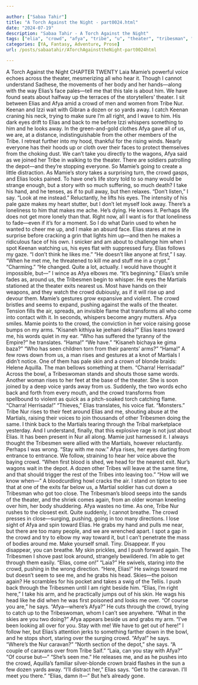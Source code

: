 ```yaml
---

author: ["Sabaa Tahir"]
title: "A Torch Against the Night - part0024.html"
date: "2024-07-19"
description: "Sabaa Tahir - A Torch Against the Night"
tags: ["elia", "crowd", "afya", "tribe", "u", "theater", "tribesman", "mamie", "voice", "nur", "away", "make", "look", "say", "martial", "eye", "take", "rise", "face", "right", "back", "one", "get", "around", "exit"]
categories: [YA, Fantasy, Adventure, Prose]
url: /posts/sabaatahir/ATorchAgainsttheNight-part0024html

---
```



A Torch Against the Night
CHAPTER TWENTY
Laia
Mamie’s powerful voice echoes across the theater, mesmerizing all who hear it. Though I cannot understand Sadhese, the movements of her body and her hands—along with the way Elias’s face pales—tell me that this tale is about him.
We have found seats about halfway up the terraces of the storytellers’ theater. I sit between Elias and Afya amid a crowd of men and women from Tribe Nur. Keenan and Izzi wait with Gibran a dozen or so yards away. I catch Keenan craning his neck, trying to make sure I’m all right, and I wave to him. His dark eyes drift to Elias and back to me before Izzi whispers something to him and he looks away.
In the green-and-gold clothes Afya gave all of us, we are, at a distance, indistinguishable from the other members of the Tribe. I retreat further into my hood, thankful for the rising winds. Nearly everyone has their hoods up or cloth over their faces to protect themselves from the choking dust.
We can’t take you directly to the wagons, Afya said as we joined her Tribe in walking to the theater. There are soldiers patrolling the depot—and they’re stopping everyone. So Mamie’s going to create a little distraction.
As Mamie’s story takes a surprising turn, the crowd gasps, and Elias looks pained. To have one’s life story told to so many would be strange enough, but a story with so much suffering, so much death? I take his hand, and he tenses, as if to pull away, but then relaxes.
“Don’t listen,” I say. “Look at me instead.”
Reluctantly, he lifts his eyes. The intensity of his pale gaze makes my heart stutter, but I don’t let myself look away. There’s a loneliness to him that makes me ache. He’s dying. He knows it. Perhaps life does not get more lonely than that.
Right now, all I want is for that loneliness to fade—even if it’s for a moment. So I do what Darin used to when he wanted to cheer me up, and I make an absurd face.
Elias stares at me in surprise before cracking a grin that lights him up—and then he makes a ridiculous face of his own. I snicker and am about to challenge him when I spot Keenan watching us, his eyes flat with suppressed fury.
Elias follows my gaze. “I don’t think he likes me.”
“He doesn’t like anyone at first,” I say. “When he met me, he threatened to kill me and stuff me in a crypt.”
“Charming.”
“He changed. Quite a lot, actually. I would have thought it impossible, but—” I wince as Afya elbows me.
“It’s beginning.”
Elias’s smile fades as, around us, the Tribesmen begin to whisper. He eyes the Martials stationed at the theater exits nearest us. Most have hands on their weapons, and they watch the crowd dubiously, as if it will rise up and devour them.
Mamie’s gestures grow expansive and violent. The crowd bristles and seems to expand, pushing against the walls of the theater. Tension fills the air, spreads, an invisible flame that transforms all who come into contact with it. In seconds, whispers become angry mutters.
Afya smiles.
Mamie points to the crowd, the conviction in her voice raising goose bumps on my arms.
“Kisaneh kithiya ke jeehani deka?”
Elias leans toward me, his words quiet in my ear. “Who has suffered the tyranny of the Empire?” he translates.
“Hama!”
“We have.”
“Kisaneh bichaya ke gima baza?”
“Who has seen children torn from their parents’ arms?”
“Hama!”
A few rows down from us, a man rises and gestures at a knot of Martials I didn’t notice. One of them has pale skin and a crown of blonde braids: Helene Aquilla. The man bellows something at them.
“Charra! Herrisada!”
Across the bowl, a Tribeswoman stands and shouts those same words. Another woman rises to her feet at the base of the theater. She is soon joined by a deep voice yards away from us.
Suddenly, the two words echo back and forth from every mouth, and the crowd transforms from spellbound to violent as quick as a pitch-soaked torch catching flame.
“Charra! Herrisada!”
“Thieves,” Elias translates, his voice flat. “Monsters.”
Tribe Nur rises to their feet around Elias and me, shouting abuse at the Martials, raising their voices to join thousands of other Tribesmen doing the same.
I think back to the Martials tearing through the Tribal marketplace yesterday. And I understand, finally, that this explosive rage is not just about Elias. It has been present in Nur all along. Mamie just harnessed it.
I always thought the Tribesmen were allied with the Martials, however reluctantly. Perhaps I was wrong.
“Stay with me now.” Afya rises, her eyes darting from entrance to entrance. We follow, straining to hear her voice above the baying crowd. “When first blood is shed, we head for the nearest exit. Nur’s wagons wait in the depot. A dozen other Tribes will leave at the same time, and that should trigger the rest of the Tribes into leaving too.”
“How will we know when—”
A bloodcurdling howl cracks the air. I stand on tiptoe to see that at one of the exits far below us, a Martial soldier has cut down a Tribesman who got too close. The Tribesman’s blood seeps into the sands of the theater, and the shriek comes again, from an older woman kneeling over him, her body shuddering.
Afya wastes no time. As one, Tribe Nur rushes to the closest exit. Quite suddenly, I cannot breathe. The crowd presses in close—surging, pushing, going in too many directions. I lose sight of Afya and spin toward Elias. He grabs my hand and pulls me near, but there are too many people, and we are wrenched apart. I spot a gap in the crowd and try to elbow my way toward it, but I can’t penetrate the mass of bodies around me.
Make yourself small. Tiny. Disappear. If you disappear, you can breathe. My skin prickles, and I push forward again. The Tribesmen I shove past look around, strangely bewildered. I’m able to get through them easily.
“Elias, come on!”
“Laia?” He swivels, staring into the crowd, pushing in the wrong direction.
“Here, Elias!”
He swings toward me but doesn’t seem to see me, and he grabs his head. Skies—the poison again? He scrambles for his pocket and takes a swig of the Tellis.
I push back through the Tribesmen until I am right beside him. “Elias, I’m right here,” I take his arm, and he practically jumps out of his skin.
He wags his head like he did when he was first poisoned and looks me over. “Of course you are,” he says. “Afya—where’s Afya?” He cuts through the crowd, trying to catch up to the Tribeswoman, whom I can’t see anywhere.
“What in the skies are you two doing?” Afya appears beside us and grabs my arm. “I’ve been looking all over for you. Stay with me! We have to get out of here!”
I follow her, but Elias’s attention jerks to something farther down in the bowl, and he stops short, staring over the surging crowd.
“Afya!” he says. “Where’s the Nur caravan?”
“North section of the depot,” she says. “A couple of caravans over from Tribe Saif.”
“Laia, can you stay with Afya?”
“Of course but—”
“She’s seen me.” He releases me, and as he pushes into the crowd, Aquilla’s familiar silver-blonde crown braid flashes in the sun a few dozen yards away.
“I’ll distract her,” Elias says. “Get to the caravan. I’ll meet you there.”
“Elias, damn it—”
But he’s already gone.
